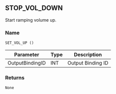 ## STOP\_VOL\_DOWN

Start ramping volume up.


### Name

`SET_VOL_UP ()`


| Parameter       | Type | Description       |
| --------------- | ---- | ----------------- |
| OutputBindingID | INT  | Output Binding ID |


### Returns

`None`